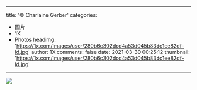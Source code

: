 
---
title: '© Charlaine Gerber'
categories: 
 - 图片
 - 1X
 - Photos
headimg: 'https://1x.com/images/user/280b6c302dcd4a53d045b83dc1ee82df-ld.jpg'
author: 1X
comments: false
date: 2021-03-30 00:25:12
thumbnail: 'https://1x.com/images/user/280b6c302dcd4a53d045b83dc1ee82df-ld.jpg'
---

<div>   
<img src="https://1x.com/images/user/280b6c302dcd4a53d045b83dc1ee82df-ld.jpg" referrerpolicy="no-referrer">  
</div>
            